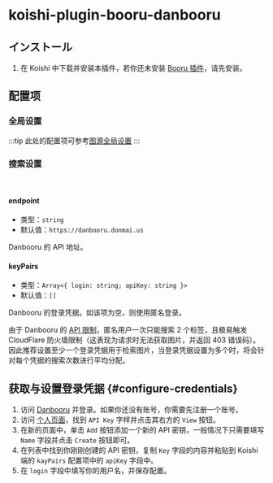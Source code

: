 # koishi-plugin-booru-danbooru

## インストール

1. 在 Koishi 中下载并安装本插件，若你还未安装 [Booru 插件](../index.md)，请先安装。

## 配置项

### 全局设置

:::tip
此处的配置项可参考[图源全局设置](../config#图源全局设置)
:::

### 搜索设置

<br>

#### endpoint

- 类型：`string`
- 默认值：`https://danbooru.donmai.us`

Danbooru 的 API 地址。

#### keyPairs

- 类型：`Array<{ login: string; apiKey: string }>`
- 默认值：`[]`

Danbooru 的登录凭据。如该项为空，则使用匿名登录。

由于 Danbooru 的 [API 限制](https://danbooru.donmai.us/wiki_pages/help%3Ausers)，匿名用户一次只能搜索 2 个标签，且极易触发 CloudFlare 防火墙限制（这表现为请求时无法获取图片，并返回 403 错误码）。因此推荐设置至少一个登录凭据用于检索图片，当登录凭据设置为多个时，将会针对每个凭据的搜索次数进行平均分配。

## 获取与设置登录凭据 {#configure-credentials}

1. 访问 [Danbooru](https://danbooru.donmai.us) 并登录。如果你还没有账号，你需要先注册一个账号。
1. 访问 [个人页面](https://danbooru.donmai.us/profile)，找到 `API Key` 字样并点击其右方的 `View` 按钮。
1. 在新的页面中，单击 `Add` 按钮添加一个新的 API 密钥，一般情况下只需要填写 `Name` 字段并点击 `Create` 按钮即可。
1. 在列表中找到你刚刚创建的 API 密钥，复制 `Key` 字段的内容并粘贴到 Koishi 端的 `kayPairs` 配置项中的 `apiKey` 字段中。
1. 在 `login` 字段中填写你的用户名，并保存配置。
